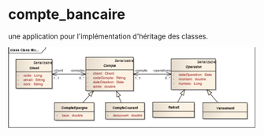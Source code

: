 # compte_bancaire
une application pour l'implémentation d'héritage des classes.

![alt text](https://github.com/anassibnoualii/compte_bancaire/blob/master/classes.PNG) 
  
 